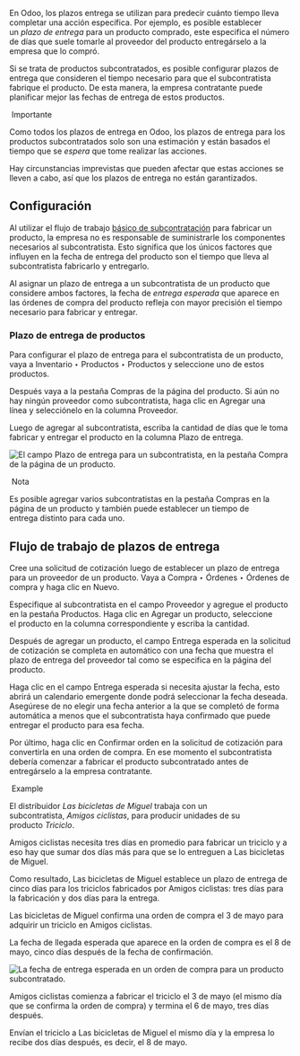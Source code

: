 En Odoo, los plazos entrega se utilizan para predecir cuánto tiempo lleva completar una acción específica. Por ejemplo, es posible establecer un _plazo de entrega_ para un producto comprado, este especifica el número de días que suele tomarle al proveedor del producto entregárselo a la empresa que lo compró.

Si se trata de productos subcontratados, es posible configurar plazos de entrega que consideren el tiempo necesario para que el subcontratista fabrique el producto. De esta manera, la empresa contratante puede planificar mejor las fechas de entrega de estos productos.

 Importante

Como todos los plazos de entrega en Odoo, los plazos de entrega para los productos subcontratados solo son una estimación y están basados el tiempo que se _espera_ que tome realizar las acciones.

Hay circunstancias imprevistas que pueden afectar que estas acciones se lleven a cabo, así que los plazos de entrega no están garantizados.

## Configuración[](https://www.odoo.com/documentation/17.0/es/applications/inventory_and_mrp/manufacturing/subcontracting/basic_subcontracting_lead_times.html#configuration "Enlazar permanentemente con este título")

Al utilizar el flujo de trabajo [básico de subcontratación](https://www.odoo.com/documentation/17.0/es/applications/inventory_and_mrp/manufacturing/subcontracting/subcontracting_basic.html) para fabricar un producto, la empresa no es responsable de suministrarle los componentes necesarios al subcontratista. Esto significa que los únicos factores que influyen en la fecha de entrega del producto son el tiempo que lleva al subcontratista fabricarlo y entregarlo.

Al asignar un plazo de entrega a un subcontratista de un producto que considere ambos factores, la fecha de _entrega esperada_ que aparece en las órdenes de compra del producto refleja con mayor precisión el tiempo necesario para fabricar y entregar.

### Plazo de entrega de productos[](https://www.odoo.com/documentation/17.0/es/applications/inventory_and_mrp/manufacturing/subcontracting/basic_subcontracting_lead_times.html#product-delivery-lead-time "Enlazar permanentemente con este título")

Para configurar el plazo de entrega para el subcontratista de un producto, vaya a Inventario ‣ Productos ‣ Productos y seleccione uno de estos productos.

Después vaya a la pestaña Compras de la página del producto. Si aún no hay ningún proveedor como subcontratista, haga clic en Agregar una línea y selecciónelo en la columna Proveedor.

Luego de agregar al subcontratista, escriba la cantidad de días que le toma fabricar y entregar el producto en la columna Plazo de entrega.

![El campo Plazo de entrega para un subcontratista, en la pestaña Compra de la página de un producto.](https://www.odoo.com/documentation/17.0/es/_images/delivery-lead-time.png)

 Nota

Es posible agregar varios subcontratistas en la pestaña Compras en la página de un producto y también puede establecer un tiempo de entrega distinto para cada uno.

## Flujo de trabajo de plazos de entrega[](https://www.odoo.com/documentation/17.0/es/applications/inventory_and_mrp/manufacturing/subcontracting/basic_subcontracting_lead_times.html#lead-time-workflow "Enlazar permanentemente con este título")

Cree una solicitud de cotización luego de establecer un plazo de entrega para un proveedor de un producto. Vaya a Compra ‣ Órdenes ‣ Órdenes de compra y haga clic en Nuevo.

Especifique al subcontratista en el campo Proveedor y agregue el producto en la pestaña Productos. Haga clic en Agregar un producto, seleccione el producto en la columna correspondiente y escriba la cantidad.

Después de agregar un producto, el campo Entrega esperada en la solicitud de cotización se completa en automático con una fecha que muestra el plazo de entrega del proveedor tal como se especifica en la página del producto.

Haga clic en el campo Entrega esperada si necesita ajustar la fecha, esto abrirá un calendario emergente donde podrá seleccionar la fecha deseada. Asegúrese de no elegir una fecha anterior a la que se completó de forma automática a menos que el subcontratista haya confirmado que puede entregar el producto para esa fecha.

Por último, haga clic en Confirmar orden en la solicitud de cotización para convertirla en una orden de compra. En ese momento el subcontratista debería comenzar a fabricar el producto subcontratado antes de entregárselo a la empresa contratante.

 Example

El distribuidor _Las bicicletas de Miguel_ trabaja con un subcontratista, _Amigos ciclistas_, para producir unidades de su producto _Triciclo_.

Amigos ciclistas necesita tres días en promedio para fabricar un triciclo y a eso hay que sumar dos días más para que se lo entreguen a Las bicicletas de Miguel.

Como resultado, Las bicicletas de Miguel establece un plazo de entrega de cinco días para los triciclos fabricados por Amigos ciclistas: tres días para la fabricación y dos días para la entrega.

Las bicicletas de Miguel confirma una orden de compra el 3 de mayo para adquirir un triciclo en Amigos ciclistas.

La fecha de llegada esperada que aparece en la orden de compra es el 8 de mayo, cinco días después de la fecha de confirmación.

![La fecha de entrega esperada en un orden de compra para un producto subcontratado.](https://www.odoo.com/documentation/17.0/es/_images/expected-arrival.png)

Amigos ciclistas comienza a fabricar el triciclo el 3 de mayo (el mismo día que se confirma la orden de compra) y termina el 6 de mayo, tres días después.

Envían el triciclo a Las bicicletas de Miguel el mismo día y la empresa lo recibe dos días después, es decir, el 8 de mayo.